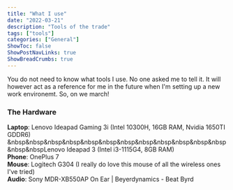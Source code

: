 ```yaml
---
title: "What I use"
date: "2022-03-21"
description: "Tools of the trade"
tags: ["tools"]
categories: ["General"]
ShowToc: false
ShowPostNavLinks: true
ShowBreadCrumbs: true
---
```


You do not need to know what tools I use. No one asked me to tell it. It will however act as a reference for me in the future when I'm setting up a new work environemt. So, on we march!

### The Hardware
**Laptop**: Lenovo Ideapad Gaming 3i (Intel 10300H, 16GB RAM, Nvidia 1650TI GDDR6)
&nbsp&nbsp&nbsp&nbsp&nbsp&nbsp&nbsp&nbsp&nbsp&nbsp&nbsp&nbsp&nbsp&nbspLenovo Ideapad 3 (Intel i3-1115G4, 8GB RAM) <br>
**Phone**: OnePlus 7 <br>
**Mouse**: Logitech G304 (I really do love this mouse of all the wireless ones I've tried) <br>
**Audio**: Sony MDR-XB550AP On Ear | Beyerdynamics - Beat Byrd

